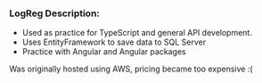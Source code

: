 ### LogReg Description:
  - Used as practice for TypeScript and general API development.
  - Uses EntityFramework to save data to SQL Server
  - Practice with Angular and Angular packages
  
Was originally hosted using AWS, pricing became too expensive :(

